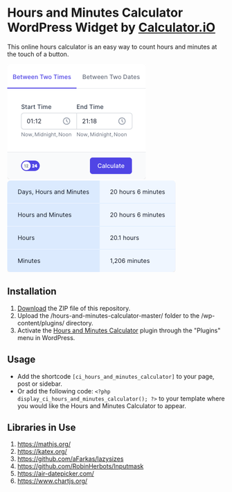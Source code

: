 # Hours and Minutes Calculator WordPress Widget by [Calculator.iO](https://www.calculator.io/ "Calculator.iO Homepage")

This online hours calculator is an easy way to count hours and minutes at the touch of a button.

![Hours and Minutes Calculator Input Form](/assets/images/screenshot-1.png "Hours and Minutes Calculator Input Form")
![Hours and Minutes Calculator Calculation Results](/assets/images/screenshot-2.png "Hours and Minutes Calculator Calculation Results")

## Installation

1. [Download](https://github.com/pub-calculator-io/age-calculator/archive/refs/heads/master.zip) the ZIP file of this repository.
2. Upload the /hours-and-minutes-calculator-master/ folder to the /wp-content/plugins/ directory.
3. Activate the [Hours and Minutes Calculator](https://www.calculator.io/hours-and-minutes-calculator/ "Hours and Minutes Calculator Homepage") plugin through the "Plugins" menu in WordPress.

## Usage
* Add the shortcode `[ci_hours_and_minutes_calculator]` to your page, post or sidebar.
* Or add the following code: `<?php display_ci_hours_and_minutes_calculator(); ?>` to your template where you would like the Hours and Minutes Calculator to appear.

## Libraries in Use
1. https://mathjs.org/
2. https://katex.org/
3. https://github.com/aFarkas/lazysizes
4. https://github.com/RobinHerbots/Inputmask
5. https://air-datepicker.com/
6. https://www.chartjs.org/
